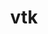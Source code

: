 ---
title: "vtk"
layout: cache
categories: [package, develop-2025-03-09]
meta: {"compilers": ["gcc@=11.1.0", "gcc@=11.4.0"], "num_specs": 6, "num_specs_by_stack": {"data-vis-sdk": 3, "e4s": 3, "root": 6}, "oss": ["ubuntu20.04", "ubuntu22.04"], "platforms": ["linux"], "stacks": ["data-vis-sdk", "e4s", "root"], "targets": ["x86_64_v3"], "versions": ["9.2.6", "9.4.1"]}
spec_details: [{"compiler": "gcc@=11.4.0", "hash": "4ngmcxye6lsjh6kzlpg6x4czyxxhykjr", "os": "ubuntu22.04", "platform": "linux", "size": "-", "stacks": ["e4s", "root"], "target": "x86_64_v3", "variants": ["build_system=cmake", "build_type=Release", "~examples", "~ffmpeg", "generator=make", "~ipo", "+mpi", "+opengl2", "patches=2d38712,ff9dce4", "+python", "~qt", "~xdmf"], "versions": ["9.2.6"]}, {"compiler": "gcc@=11.1.0", "hash": "4vrblm7nc4vbb65uhrhxkmmbjcke4ywh", "os": "ubuntu20.04", "platform": "linux", "size": "-", "stacks": ["data-vis-sdk", "root"], "target": "x86_64_v3", "variants": ["build_system=cmake", "build_type=Release", "~examples", "~ffmpeg", "generator=make", "~ipo", "+mpi", "+opengl2", "patches=2d38712,ff9dce4", "+python", "~qt", "~xdmf"], "versions": ["9.2.6"]}, {"compiler": "gcc@=11.1.0", "hash": "5rjej3shklhymtstdv7rdpvgj7hswglm", "os": "ubuntu20.04", "platform": "linux", "size": "-", "stacks": ["data-vis-sdk", "root"], "target": "x86_64_v3", "variants": ["build_system=cmake", "build_type=Release", "~examples", "~ffmpeg", "generator=make", "~ipo", "+mpi", "+opengl2", "patches=2d38712,ff9dce4", "+python", "+qt", "~xdmf"], "versions": ["9.2.6"]}, {"compiler": "gcc@=11.4.0", "hash": "ebhvgvcwanhfmal2qwnymejnl6om43tt", "os": "ubuntu22.04", "platform": "linux", "size": "-", "stacks": ["e4s", "root"], "target": "x86_64_v3", "variants": ["build_system=cmake", "build_type=Release", "~examples", "~ffmpeg", "generator=make", "~ipo", "+mpi", "+opengl2", "patches=2d38712,ff9dce4", "+python", "~qt", "~xdmf"], "versions": ["9.2.6"]}, {"compiler": "gcc@=11.1.0", "hash": "kox2whwxkduxiehceznhcwypk5yoemph", "os": "ubuntu20.04", "platform": "linux", "size": "-", "stacks": ["data-vis-sdk", "root"], "target": "x86_64_v3", "variants": ["build_system=cmake", "build_type=Release", "~examples", "~ffmpeg", "generator=make", "~ipo", "+mpi", "+opengl2", "patches=2d38712,ff9dce4", "+python", "~qt", "~xdmf"], "versions": ["9.2.6"]}, {"compiler": "gcc@=11.4.0", "hash": "lpyuvmct73bwh72n7r2rxvrgn5we7vi2", "os": "ubuntu22.04", "platform": "linux", "size": "-", "stacks": ["e4s", "root"], "target": "x86_64_v3", "variants": ["build_system=cmake", "build_type=Release", "~examples", "~ffmpeg", "generator=make", "~ipo", "+mpi", "+opengl2", "patches=174930d,1e5fb55,2d38712,ff9dce4", "~python", "~qt", "~xdmf"], "versions": ["9.4.1"]}]
---
